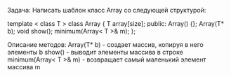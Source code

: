 Задача:
Написать шаблон класс Array со следующей структурой:

template < class T >
class Array
{
T array[size]; public:
Array() {};
Array(T* b);
void show();
minimum(Array< T >& m);
};

Описание методов:
Array(T* b) - создает массив, копируя в него элементы b
show() - выводит элементы массива в строке
minimum(Array< T >& m) - возвращает самый маленький элемент массива m
